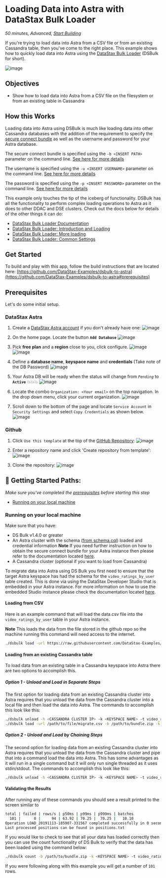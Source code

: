 <!--- STARTEXCLUDE --->
# Loading Data into Astra with DataStax Bulk Loader
*50 minutes, Advanced, [Start Building](https://github.com/DataStax-Examples/dsbulk-to-astra#prerequisites)*

If you're trying to load data into Astra from a CSV file or from an existing Cassandra table, then you've come to the right place. This example shows how to quickly load data into Astra using the [DataStax Bulk Loader](https://docs.datastax.com/en/dsbulk/doc/index.html) (DSBulk for short).
<!--- ENDEXCLUDE --->


![image](https://github.com/DataStax-Examples/dsbulk-to-astra/blob/master/screenshot.png)


## Objectives
* Show how to load data into Astra from a CSV file on the filesystem or from an existing table in Cassandra
  
## How this Works
Loading data into Astra using DSBulk is much like loading data into other Cassandra databases with the addition of the requirement to specify the [secure connect bundle](https://docs.datastax.com/en/astra/aws/doc/dscloud/astra/dscloudObtainingCredentials.html) as well as the username and password for your Astra database.

The secure connect bundle is specified using the `-b <INSERT PATH>` parameter on the command line. [See here for more details](https://docs.datastax.com/en/dsbulk/doc/dsbulk/reference/driverOptions.html#driverOptions__driverBasicCloudSecureConnectBundle)

The username is specified using the `-u <INSERT USERNAME>` parameter on the command line.  [See here for more details](https://docs.datastax.com/en/dsbulk/doc/dsbulk/reference/driverOptions.html#driverOptions__datastaxJavaDriverAdvancedConnectionAuthProviderUsername)

The password is specified using the `-p <INSERT PASSWORD>` parameter on the command line.  [See here for more details](https://docs.datastax.com/en/dsbulk/doc/dsbulk/reference/driverOptions.html#driverOptions__datastaxJavaDriverAdvancedConnectionAuthProviderPassword)

This example only touches the tip of the iceberg of functionality. DSBulk has all the functionality to perform complex loading operations to Astra as it does to other DDAC and DSE clusters. Check out the docs below for details of the other things it can do:

* [DataStax Bulk Loader Documentation](https://docs.datastax.com/en/dsbulk/doc/)
* [DataStax Bulk Loader: Introduction and Loading](https://academy.datastax.com/content/datastax-bulk-loader-introduction-and-loading)
* [DataStax Bulk Loader: More loading](https://academy.datastax.com/content/datastax-bulk-loader-more-loading)
* [DataStax Bulk Loader: Common Settings](https://academy.datastax.com/content/datastax-bulk-loader-common-settings)

## Get Started
To build and play with this app, follow the build instructions that are located here: [https://github.com/DataStax-Examples/dsbulk-to-astra](https://github.com/DataStax-Examples/dsbulk-to-astra#prerequisites)


<!--- STARTEXCLUDE --->
## Prerequisites
Let's do some initial setup.

### DataStax Astra
1. Create a [DataStax Astra account](https://astra.datastax.com/register?utm_source=github&utm_medium=referral&utm_campaign=astra-bulk-loader) if you don't 
already have one:
![image](https://raw.githubusercontent.com/DataStax-Examples/sample-app-template/master/screenshots/astra-register-basic-auth.png)

2. On the home page. Locate the button **`Add Database`**
![image](https://raw.githubusercontent.com/DataStax-Examples/sample-app-template/master/screenshots/astra-dashboard.png)

3. Pick **free plan** and a **region** close to you, click configure.
![image](https://raw.githubusercontent.com/DataStax-Examples/sample-app-template/master/screenshots/astra-create-db-1-top.png)
![image](https://raw.githubusercontent.com/DataStax-Examples/sample-app-template/master/screenshots/astra-create-db-1-bottom.png)

4. Define a **database name**, **keyspace name** and **credentials** (Take note of the DB Password)
![image](https://raw.githubusercontent.com/DataStax-Examples/sample-app-template/master/screenshots/astra-create-db-2.png)

5. Your Astra DB will be ready when the status will change from *`Pending`* to **`Active`** 💥💥💥 
![image](https://raw.githubusercontent.com/DataStax-Examples/sample-app-template/master/screenshots/astra-db-active.png)

6. Locate the combo `Organization: <Your email>` on the top navigation. In the drop down menu, click your current organization.
![image](https://raw.githubusercontent.com/DataStax-Examples/sample-app-template/master/screenshots/astra-org-menu-open.png)

7. Scroll down to the bottom of the page and locate `Service Account` in `Security Settings` and select `Copy Credentials` as shown below.
![image](https://raw.githubusercontent.com/DataStax-Examples/sample-app-template/master/screenshots/astra-org-copy-credentials.png)

### Github
1. Click `Use this template` at the top of the [GitHub Repository](https://github.com/DataStax-Examples/dsbulk-to-astra):
![image](https://raw.githubusercontent.com/DataStax-Examples/sample-app-template/master/screenshots/github-use-template.png)

2. Enter a repository name and click 'Create repository from template':
![image](https://raw.githubusercontent.com/DataStax-Examples/sample-app-template/master/screenshots/github-create-repository.png)

3. Clone the repository:
![image](https://raw.githubusercontent.com/DataStax-Examples/sample-app-template/master/screenshots/github-clone.png)

## 🚀 Getting Started Paths:
*Make sure you've completed the [prerequisites](#prerequisites) before starting this step*
  - [Running on your local machine](#running-on-your-local-machine)

### Running on your local machine
Make sure that you have:
* DS Bulk v1.4.0 or greater
* An Astra cluster with the schema ([from schema.cql](schema.cql)) loaded and credential information
    **Note** If you need further instruction on how to obtain the secure connect bundle for your Astra instance then please refer to the documentation located [here](https://docs.datastax.com/en/astra/aws/doc/dscloud/astra/dscloudObtainingCredentials.html).
* A Cassandra cluster (optional if you want to load from Cassandra)

To migrate data into Astra using DS Bulk you first need to ensure that the target Astra keyspace has had the schema for the `video_ratings_by_user` table created.  This is done via using the DataStax Developer Studio that is embedded in your Astra instance.  For more information on how to use the embedded Studio instance please check the documentation located [here](https://docs.datastax.com/en/astra/aws/doc/dscloud/astra/dscloudConnectStudio.html).

#### Loading from CSV
Here is an example command that will load the data.csv file into the `video_ratings_by_user` table in your Astra instance.

**Note** This loads the data from the file stored in the github repo so the machine running this command will need access to the internet.
```sh
./dsbulk load -url https://raw.githubusercontent.com/DataStax-Examples/dsbulk-to-astra/master/data.csv -b /path/to/bundle.zip -k <KEYSPACE NAME> -t video_ratings_by_user -u <USERNAME> -p <PASSWORD>
```

#### Loading from an existing Cassandra table
To load data from an existing table in a Cassandra keyspace into Astra there are two options to accomplish this.

##### Option 1 - Unload and Load in Separate Steps
The first option for loading data from an existing Cassandra cluster into Astra requires that you unload the data from the Cassandra cluster into a local file and then load the data into Astra.  The commands to accomplish this look like this:
```sh
./dsbulk unload -h <CASSANDRA CLUSTER IP> -k <KEYSPACE NAME> -t video_ratings_by_user -url /path/to/file/migrate.csv
./dsbulk load -url /path/to/file/migrate.csv -b /path/to/bundle.zip -k <KEYSPACE NAME> -t video_ratings_by_user -u <USERNAME> -p <PASSWORD>
```

##### Option 2 - Unload and Load by Chaining Steps
The second option for loading data from an existing Cassandra cluster into Astra requires that you unload the data from the Cassandra cluster and pipe that into a command load the data into Astra.  This has some advantages as it will run in a single command but it will only run single threaded as it uses stdin/stdout. The commands to accomplish this look like this:
```sh
./dsbulk unload -h <CASSANDRA CLUSTER IP> -k <KEYSPACE NAME> -t video_ratings_by_user -url /path/to/file/migrate.csv | ./dsbulk load -url /path/to/file/migrate.csv -b /path/to/bundle.zip -k <KEYSPACE NAME> -t video_ratings_by_user -u <USERNAME> -p <PASSWORD>
```

#### Validating the Results
After running any of these commands you should see a result printed to the screen similar to 
```sh
total | failed | rows/s | p50ms | p99ms | p999ms | batches
  101 |      0 |     94 | 63.92 | 70.25 |  70.25 |   10.10
Operation LOAD_20191113-185907-331567 completed successfully in 0 seconds.
Last processed positions can be found in positions.txt
```

If you would like to check to see that all your data has loaded correctly then you can use the count functionality of DS Bulk to verify that the data has been loaded using the command below:
```sh
./dsbulk count -b /path/to/bundle.zip -k <KEYSPACE NAME> -t video_ratings_by_user -u <USERNAME> -p 
```

If you were following along with this example you will get a number of `101` rows.
<!--- ENDEXCLUDE --->

